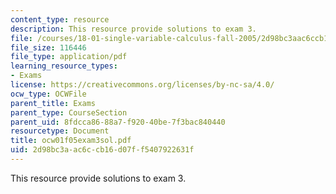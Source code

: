 ```yaml
---
content_type: resource
description: This resource provide solutions to exam 3.
file: /courses/18-01-single-variable-calculus-fall-2005/2d98bc3aac6ccb16d07ff5407922631f_ocw01f05exam3sol.pdf
file_size: 116446
file_type: application/pdf
learning_resource_types:
- Exams
license: https://creativecommons.org/licenses/by-nc-sa/4.0/
ocw_type: OCWFile
parent_title: Exams
parent_type: CourseSection
parent_uid: 8fdcca86-88a7-f920-40be-7f3bac840440
resourcetype: Document
title: ocw01f05exam3sol.pdf
uid: 2d98bc3a-ac6c-cb16-d07f-f5407922631f
---
```

This resource provide solutions to exam 3.